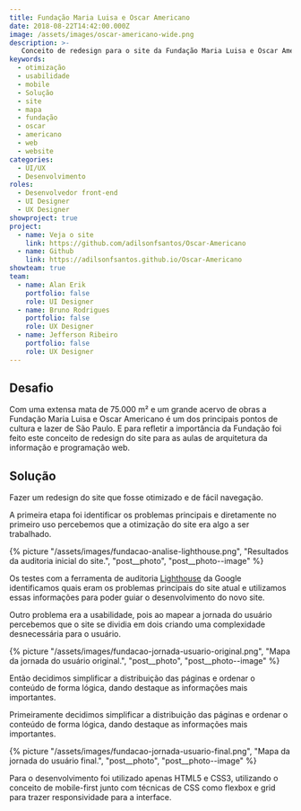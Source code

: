 ```yaml
---
title: Fundação Maria Luisa e Oscar Americano
date: 2018-08-22T14:42:00.000Z
image: /assets/images/oscar-americano-wide.png
description: >-
   Conceito de redesign para o site da Fundação Maria Luisa e Oscar Americano.
keywords:
  - otimização
  - usabilidade
  - mobile
  - Solução
  - site
  - mapa
  - fundação
  - oscar
  - americano
  - web
  - website
categories:
  - UI/UX
  - Desenvolvimento
roles:
  - Desenvolvedor front-end
  - UI Designer
  - UX Designer
showproject: true
project:
  - name: Veja o site
    link: https://github.com/adilsonfsantos/Oscar-Americano
  - name: Github
    link: https://adilsonfsantos.github.io/Oscar-Americano
showteam: true
team:
  - name: Alan Erik
    portfolio: false
    role: UI Designer
  - name: Bruno Rodrigues
    portfolio: false
    role: UX Designer
  - name: Jefferson Ribeiro
    portfolio: false
    role: UX Designer
---
```

## Desafio

Com uma extensa mata de 75.000 m² e um grande acervo de obras a Fundação Maria
Luisa e Oscar Americano é um dos principais pontos de cultura e lazer de São
Paulo. E para refletir a importância da Fundação foi feito este conceito de
redesign do site para as aulas de arquitetura da informação e programação web.

## Solução

Fazer um redesign do site que fosse otimizado e de fácil navegação.

A primeira etapa foi identificar os problemas principais e diretamente no primeiro uso percebemos que a otimização do site era algo a ser trabalhado.

{% picture "/assets/images/fundacao-analise-lighthouse.png", "Resultados da auditoria inicial do site.", "post__photo", "post__photo--image" %}

Os testes com a ferramenta de auditoria [Lighthouse](https://developers.google.com/web/tools/lighthouse/?hl=pt-br) da Google identificamos quais eram os problemas principais do site atual e utilizamos essas informações para poder guiar o desenvolvimento do novo site.

Outro problema era a usabilidade, pois ao mapear a jornada do usuário percebemos que o site se dividia em dois criando uma complexidade desnecessária para o usuário.

{% picture "/assets/images/fundacao-jornada-usuario-original.png", "Mapa da jornada do usuário original.", "post__photo", "post__photo--image" %}

Então decidimos simplificar a distribuição das páginas e ordenar o conteúdo de forma lógica, dando destaque as informações mais importantes.

Primeiramente decidimos simplificar a distribuição das páginas e ordenar o conteúdo de forma lógica, dando destaque as informações mais importantes.

{% picture "/assets/images/fundacao-jornada-usuario-final.png", "Mapa da jornada do usuário final.", "post__photo", "post__photo--image" %}

Para o desenvolvimento foi utilizado apenas HTML5 e CSS3, utilizando o conceito de mobile-first junto com técnicas de CSS como flexbox e grid para trazer responsividade para a interface.
